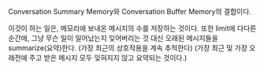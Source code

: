 
Conversation Summary Memory와 Conversation Buffer Memory의 결합이다.

이것이 하는 일은, 메모리에 보내온 메시지의 수를 저장하는 것이다.
또한 limit에 다다른 순간에, 그냥 무슨 일이 일어났는지 잊어버리는 것 대신 오래된 메시지들을 summarize(요약)한다.
(가장 최근의 상호작용을 계속 추적한다)
(가장 최근 및 가장 오래전에 주고 받은 메시지 모두 잊혀지지 않고 요약되는 것이다.)
